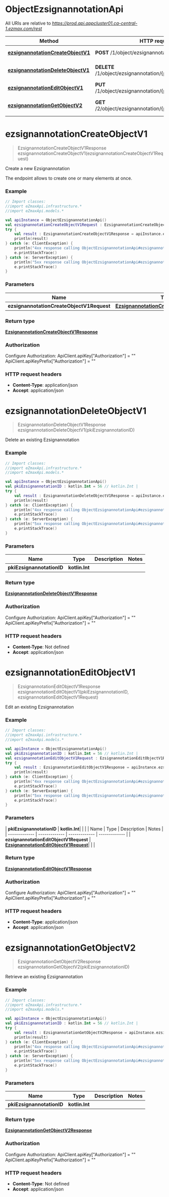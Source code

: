 # ObjectEzsignannotationApi

All URIs are relative to *https://prod.api.appcluster01.ca-central-1.ezmax.com/rest*

| Method | HTTP request | Description |
| ------------- | ------------- | ------------- |
| [**ezsignannotationCreateObjectV1**](ObjectEzsignannotationApi.md#ezsignannotationCreateObjectV1) | **POST** /1/object/ezsignannotation | Create a new Ezsignannotation |
| [**ezsignannotationDeleteObjectV1**](ObjectEzsignannotationApi.md#ezsignannotationDeleteObjectV1) | **DELETE** /1/object/ezsignannotation/{pkiEzsignannotationID} | Delete an existing Ezsignannotation |
| [**ezsignannotationEditObjectV1**](ObjectEzsignannotationApi.md#ezsignannotationEditObjectV1) | **PUT** /1/object/ezsignannotation/{pkiEzsignannotationID} | Edit an existing Ezsignannotation |
| [**ezsignannotationGetObjectV2**](ObjectEzsignannotationApi.md#ezsignannotationGetObjectV2) | **GET** /2/object/ezsignannotation/{pkiEzsignannotationID} | Retrieve an existing Ezsignannotation |


<a id="ezsignannotationCreateObjectV1"></a>
# **ezsignannotationCreateObjectV1**
> EzsignannotationCreateObjectV1Response ezsignannotationCreateObjectV1(ezsignannotationCreateObjectV1Request)

Create a new Ezsignannotation

The endpoint allows to create one or many elements at once.

### Example
```kotlin
// Import classes:
//import eZmaxApi.infrastructure.*
//import eZmaxApi.models.*

val apiInstance = ObjectEzsignannotationApi()
val ezsignannotationCreateObjectV1Request : EzsignannotationCreateObjectV1Request =  // EzsignannotationCreateObjectV1Request | 
try {
    val result : EzsignannotationCreateObjectV1Response = apiInstance.ezsignannotationCreateObjectV1(ezsignannotationCreateObjectV1Request)
    println(result)
} catch (e: ClientException) {
    println("4xx response calling ObjectEzsignannotationApi#ezsignannotationCreateObjectV1")
    e.printStackTrace()
} catch (e: ServerException) {
    println("5xx response calling ObjectEzsignannotationApi#ezsignannotationCreateObjectV1")
    e.printStackTrace()
}
```

### Parameters
| Name | Type | Description  | Notes |
| ------------- | ------------- | ------------- | ------------- |
| **ezsignannotationCreateObjectV1Request** | [**EzsignannotationCreateObjectV1Request**](EzsignannotationCreateObjectV1Request.md)|  | |

### Return type

[**EzsignannotationCreateObjectV1Response**](EzsignannotationCreateObjectV1Response.md)

### Authorization


Configure Authorization:
    ApiClient.apiKey["Authorization"] = ""
    ApiClient.apiKeyPrefix["Authorization"] = ""

### HTTP request headers

 - **Content-Type**: application/json
 - **Accept**: application/json

<a id="ezsignannotationDeleteObjectV1"></a>
# **ezsignannotationDeleteObjectV1**
> EzsignannotationDeleteObjectV1Response ezsignannotationDeleteObjectV1(pkiEzsignannotationID)

Delete an existing Ezsignannotation



### Example
```kotlin
// Import classes:
//import eZmaxApi.infrastructure.*
//import eZmaxApi.models.*

val apiInstance = ObjectEzsignannotationApi()
val pkiEzsignannotationID : kotlin.Int = 56 // kotlin.Int | 
try {
    val result : EzsignannotationDeleteObjectV1Response = apiInstance.ezsignannotationDeleteObjectV1(pkiEzsignannotationID)
    println(result)
} catch (e: ClientException) {
    println("4xx response calling ObjectEzsignannotationApi#ezsignannotationDeleteObjectV1")
    e.printStackTrace()
} catch (e: ServerException) {
    println("5xx response calling ObjectEzsignannotationApi#ezsignannotationDeleteObjectV1")
    e.printStackTrace()
}
```

### Parameters
| Name | Type | Description  | Notes |
| ------------- | ------------- | ------------- | ------------- |
| **pkiEzsignannotationID** | **kotlin.Int**|  | |

### Return type

[**EzsignannotationDeleteObjectV1Response**](EzsignannotationDeleteObjectV1Response.md)

### Authorization


Configure Authorization:
    ApiClient.apiKey["Authorization"] = ""
    ApiClient.apiKeyPrefix["Authorization"] = ""

### HTTP request headers

 - **Content-Type**: Not defined
 - **Accept**: application/json

<a id="ezsignannotationEditObjectV1"></a>
# **ezsignannotationEditObjectV1**
> EzsignannotationEditObjectV1Response ezsignannotationEditObjectV1(pkiEzsignannotationID, ezsignannotationEditObjectV1Request)

Edit an existing Ezsignannotation



### Example
```kotlin
// Import classes:
//import eZmaxApi.infrastructure.*
//import eZmaxApi.models.*

val apiInstance = ObjectEzsignannotationApi()
val pkiEzsignannotationID : kotlin.Int = 56 // kotlin.Int | 
val ezsignannotationEditObjectV1Request : EzsignannotationEditObjectV1Request =  // EzsignannotationEditObjectV1Request | 
try {
    val result : EzsignannotationEditObjectV1Response = apiInstance.ezsignannotationEditObjectV1(pkiEzsignannotationID, ezsignannotationEditObjectV1Request)
    println(result)
} catch (e: ClientException) {
    println("4xx response calling ObjectEzsignannotationApi#ezsignannotationEditObjectV1")
    e.printStackTrace()
} catch (e: ServerException) {
    println("5xx response calling ObjectEzsignannotationApi#ezsignannotationEditObjectV1")
    e.printStackTrace()
}
```

### Parameters
| **pkiEzsignannotationID** | **kotlin.Int**|  | |
| Name | Type | Description  | Notes |
| ------------- | ------------- | ------------- | ------------- |
| **ezsignannotationEditObjectV1Request** | [**EzsignannotationEditObjectV1Request**](EzsignannotationEditObjectV1Request.md)|  | |

### Return type

[**EzsignannotationEditObjectV1Response**](EzsignannotationEditObjectV1Response.md)

### Authorization


Configure Authorization:
    ApiClient.apiKey["Authorization"] = ""
    ApiClient.apiKeyPrefix["Authorization"] = ""

### HTTP request headers

 - **Content-Type**: application/json
 - **Accept**: application/json

<a id="ezsignannotationGetObjectV2"></a>
# **ezsignannotationGetObjectV2**
> EzsignannotationGetObjectV2Response ezsignannotationGetObjectV2(pkiEzsignannotationID)

Retrieve an existing Ezsignannotation



### Example
```kotlin
// Import classes:
//import eZmaxApi.infrastructure.*
//import eZmaxApi.models.*

val apiInstance = ObjectEzsignannotationApi()
val pkiEzsignannotationID : kotlin.Int = 56 // kotlin.Int | 
try {
    val result : EzsignannotationGetObjectV2Response = apiInstance.ezsignannotationGetObjectV2(pkiEzsignannotationID)
    println(result)
} catch (e: ClientException) {
    println("4xx response calling ObjectEzsignannotationApi#ezsignannotationGetObjectV2")
    e.printStackTrace()
} catch (e: ServerException) {
    println("5xx response calling ObjectEzsignannotationApi#ezsignannotationGetObjectV2")
    e.printStackTrace()
}
```

### Parameters
| Name | Type | Description  | Notes |
| ------------- | ------------- | ------------- | ------------- |
| **pkiEzsignannotationID** | **kotlin.Int**|  | |

### Return type

[**EzsignannotationGetObjectV2Response**](EzsignannotationGetObjectV2Response.md)

### Authorization


Configure Authorization:
    ApiClient.apiKey["Authorization"] = ""
    ApiClient.apiKeyPrefix["Authorization"] = ""

### HTTP request headers

 - **Content-Type**: Not defined
 - **Accept**: application/json

